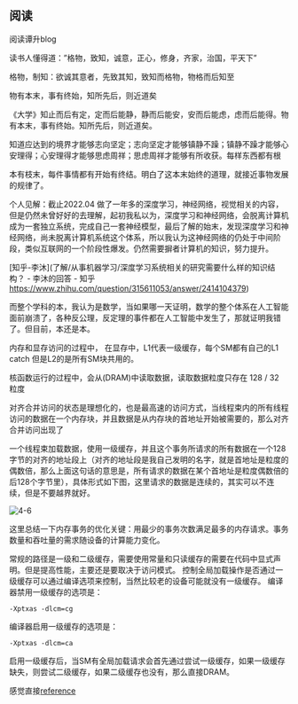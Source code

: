 ## 阅读

阅读谭升blog

读书人懂得道：”格物，致知，诚意，正心，修身，齐家，治国，平天下”

格物，制知：欲诚其意者，先致其知，致知而格物，物格而后知至

物有本末，事有终始，知所先后，则近道矣

《大学》知止而后有定，定而后能静，静而后能安，安而后能虑，虑而后能得。物有本末，事有终始。知所先后，则近道矣。

知道应达到的境界才能够志向坚定；志向坚定才能够镇静不躁；镇静不躁才能够心安理得；心安理得才能够思虑周祥；思虑周祥才能够有所收获。每样东西都有根

本有枝末，每件事情都有开始有终结。明白了这本末始终的道理，就接近事物发展的规律了。

个人见解：截止2022.04 做了一年多的深度学习，神经网络，视觉相关的内容，但是仍然未曾好好的去理解，起初我私以为，深度学习和神经网络，会脱离计算机成为一套独立系统，完成自己一套神经模型，最后了解的始末，发现深度学习和神经网络，尚未脱离计算机系统这个体系，所以我认为这神经网络的仍处于中间阶段，类似互联网的一个阶段性爆发。仍然需要摒者计算机的知识，努力提升。

[知乎-李沐](了解/从事机器学习/深度学习系统相关的研究需要什么样的知识结构？ - 李沐的回答 - 知乎 https://www.zhihu.com/question/315611053/answer/2414104379)

而整个学科的本，我认为是数学，当如果哪一天证明，数学的整个体系在人工智能面前崩溃了，各种反公理，反定理的事件都在人工智能中发生了，那就证明我错了。但目前，本还是本。

内存和显存访问的过程中， 在显存中，L1代表一级缓存，每个SM都有自己的L1 catch 但是L2的是所有SM块共用的。

核函数运行的过程中，会从(DRAM)中读取数据，读取数据粒度只存在 128 / 32 粒度

对齐合并访问的状态是理想化的，也是最高速的访问方式，当线程束内的所有线程访问的数据在一个内存块，并且数据是从内存块的首地址开始被需要的，那么对齐合并访问出现了

​	一个线程束加载数据，使用一级缓存，并且这个事务所请求的所有数据在一个128字节的对齐的地址段上（对齐的地址段是我自己发明的名字，就是首地址是粒度的偶数倍，那么上面这句话的意思是，所有请求的数据在某个首地址是粒度偶数倍的后128个字节里），具体形式如下图，这里请求的数据是连续的，其实可以不连续，但是不要越界就好。

![4-6](https://face2ai.com/CUDA-F-4-3-%E5%86%85%E5%AD%98%E8%AE%BF%E9%97%AE%E6%A8%A1%E5%BC%8F/4-6.png)

这里总结一下内存事务的优化关键：用最少的事务次数满足最多的内存请求。事务数量和吞吐量的需求随设备的计算能力变化。

常规的路径是一级和二级缓存，需要使用常量和只读缓存的需要在代码中显式声明。但是提高性能，主要还是要取决于访问模式。
控制全局加载操作是否通过一级缓存可以通过编译选项来控制，当然比较老的设备可能就没有一级缓存。
编译器禁用一级缓存的选项是：

```
-Xptxas -dlcm=cg
```

编译器启用一级缓存的选项是：

```
-Xptxas -dlcm=ca
```

启用一级缓存后，当SM有全局加载请求会首先通过尝试一级缓存，如果一级缓存缺失，则尝试二级缓存，如果二级缓存也没有，那么直接DRAM。

感觉直接[reference](https://face2ai.com/CUDA-F-4-3-%E5%86%85%E5%AD%98%E8%AE%BF%E9%97%AE%E6%A8%A1%E5%BC%8F/)

